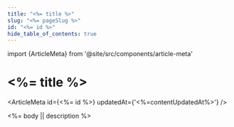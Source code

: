```yaml
---
title: "<%= title %>"
slug: "<%= pageSlug %>"
id: "<%= id %>"
hide_table_of_contents: true
---
```


import {ArticleMeta} from '@site/src/components/article-meta'

# <%= title %>

<ArticleMeta id={<%= id %>} updatedAt={'<%=contentUpdatedAt%>'} />
<div className='border-solid border-b border-t-0 my-4 border-[var(--ifm-color-gray-300)]' />

<%= body || description %>

